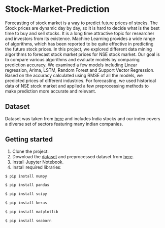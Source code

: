 # Stock-Market-Prediction

Forecasting of stock market is a way to predict future prices of stocks. The Stock prices are dynamic day by day, so it is hard to decide what is the best time to buy and sell stocks. It is a long time attractive topic for researcher and investors from its existence. Machine Learning provides a wide range of algorithms, which has been reported to be quite effective in predicting the future stock prices. In this project, we explored different data mining algorithms to forecast stock market prices for NSE stock market. Our goal is to compare various algorithms and evaluate models by comparing prediction accuracy. We examined a few models including Linear regression, Arima, LSTM, Random Forest and Support Vector Regression. Based on the accuracy calculated using RMSE of all the models, we predicted prices of different industries. For forecasting, we used historical data of NSE stock market and applied a few preprocessing methods to make prediction more accurate and relevant.

## Dataset

Dataset was taken from [here](https://www.kaggle.com/ramamet4/nse-company-stocks) and includes India stocks and our index covers a diverse set of sectors featuring many indian companies.

## Getting started

1. Clone the project.
2. Download the [dataset](https://github.com/ambikabohra/Stock-Market-Prediction/blob/master/groupeddf.csv.zip) and preprocessed dataset from [here](https://github.com/ambikabohra/Stock-Market-Prediction/blob/master/groupeddf.csv.zip).
3. Install Jupyter Notebook.
4. Install required libraries:
```bash
$ pip install numpy
```
```bash
$ pip install pandas
```
```bash
$ pip install scipy
```
```bash
$ pip install keras
```
```bash
$ pip install matplotlib
```
```bash
$ pip install seaborn
```
